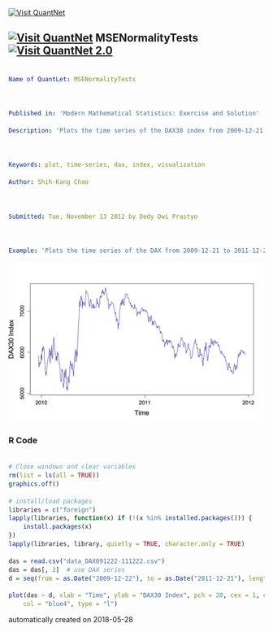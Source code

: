 [<img src="https://github.com/QuantLet/Styleguide-and-FAQ/blob/master/pictures/banner.png" width="888" alt="Visit QuantNet">](http://quantlet.de/)

## [<img src="https://github.com/QuantLet/Styleguide-and-FAQ/blob/master/pictures/qloqo.png" alt="Visit QuantNet">](http://quantlet.de/) **MSENormalityTests** [<img src="https://github.com/QuantLet/Styleguide-and-FAQ/blob/master/pictures/QN2.png" width="60" alt="Visit QuantNet 2.0">](http://quantlet.de/)

```yaml

Name of QuantLet: MSENormalityTests



Published in: 'Modern Mathematical Statistics: Exercise and Solution'

Description: 'Plots the time series of the DAX30 index from 2009-12-21 to 2011-12-22'



Keywords: plot, time-series, dax, index, visualization

Author: Shih-Kang Chao



Submitted: Tue, November 13 2012 by Dedy Dwi Prastyo



Example: 'Plots the time series of the DAX from 2009-12-21 to 2011-12-22'
```

![Picture1](MSENormalityTests.png)

### R Code
```r

# Close windows and clear variables
rm(list = ls(all = TRUE))
graphics.off()

# install/load packages
libraries = c("foreign")
lapply(libraries, function(x) if (!(x %in% installed.packages())) {
    install.packages(x)
})
lapply(libraries, library, quietly = TRUE, character.only = TRUE)

das = read.csv("data_DAX091222-111222.csv")
das = das[, 2]  # use DAX series
d = seq(from = as.Date("2009-12-22"), to = as.Date("2011-12-21"), length.out = 515)

plot(das ~ d, xlab = "Time", ylab = "DAX30 Index", pch = 20, cex = 1, cex.axis = 1.2, cex.lab = 1.5, lab = c(3, 3, 0), main = "", 
    col = "blue4", type = "l") 

```

automatically created on 2018-05-28